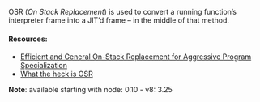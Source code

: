 OSR (*On Stack Replacement*) is used to convert a running function’s interpreter frame into a JIT’d frame – in the middle of that method.

#### Resources: 
  
- [Efficient and General On-Stack Replacement for Aggressive Program Specialization](http://www.cs.ucsb.edu/~ckrintz/papers/osr.pdf)
- [What the heck is OSR](http://www.azulsystems.com/blog/cliff/2011-11-22-what-the-heck-is-osr-and-why-is-it-bad-or-good)

**Note**: available starting with node: 0.10 - v8: 3.25 

